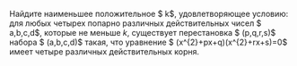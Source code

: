 Найдите наименьшее положительное $ k$, удовлетворяющее условию: для любых четырех попарно различных действительных чисел $ a,b,c,d$, которые не меньше $k$, существует перестановка $ (p,q,r,s)$ набора $ (a,b,c,d)$ такая, что уравнение $ (x^{2}+px+q)(x^{2}+rx+s)=0$ имеет четыре различных действительных корня.